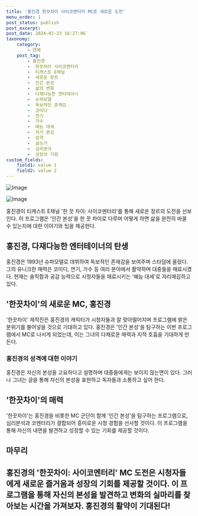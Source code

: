 ```yaml
---
title: '홍진경 한끗차이 사이코멘터리 MC로 새로운 도전'
menu_order: 1
post_status: publish
post_excerpt: 
post_date: 2024-02-23 16:27:06
taxonomy:
    category:
        - 연예
    post_tag:
        - 홍진경
        -  한끗차이 사이코멘터리
        -  티캐스트 E채널
        -  새로운 장르
        -  인간 본성
        -  삶의 변화
        -  다재다능한 엔터테이너
        -  슈퍼모델
        -  독보적인 존재감
        -  코미디
        -  연기
        -  가수
        -  예능 대세
        -  자기 본성
        -  성격
        -  글쓰기
        -  심리분석
        -  성장의 기회
custom_fields:
    field1: value 1
    field2: value 2
---
```


![Image](https://mimgnews.pstatic.net/image/312/2024/02/22/0000650292_001_20240222092901303.jpg?type=w540)

![Image](https://ssl.pstatic.net/mimgnews/image/312/2024/02/22/0000650292_002_20240222092901335.jpg?type=w540)

홍진경이 티캐스트 E채널 '한 끗 차이: 사이코멘터리'를 통해 새로운 장르의 도전을 선보인다. 이 프로그램은 '인간 본성'을 한 끗 차이로 다루며 어떻게 하면 삶을 완전히 바꿀 수 있는지에 대한 이야기와 팁을 제공한다. 
## 홍진경, 다재다능한 엔터테이너의 탄생
홍진경은 1993년 슈퍼모델로 데뷔하여 독보적인 존재감을 보여주며 스타덤에 올랐다. 그의 유니크한 매력은 코미디, 연기, 가수 등 여러 분야에서 활약하며 대중들을 매료시켰다. 현재는 솔직함과 공감 능력으로 시청자들을 매료시키는 '예능 대세'로 자리매김하고 있다.
## '한끗차이'의 새로운 MC, 홍진경
'한끗차이' 제작진은 홍진경의 캐릭터가 시청자들과 잘 맞아떨어지며 프로그램에 밝은 분위기를 불어넣을 것으로 기대하고 있다. 홍진경은 '인간 본성'을 탐구하는 이번 프로그램에서 MC로 나서게 되었는데, 이는 그녀의 다채로운 매력과 지적 호흡을 기대하게 만든다.
### 홍진경의 성격에 대한 이야기
홍진경은 자신의 본성을 고요하다고 설명하며 대중들에게는 보이지 않는면이 있다. 그러나 그녀는 글을 통해 자신의 본성을 표현하고 독자들과 소통하고 싶어 한다.
## '한끗차이'의 매력
'한끗차이'는 홍진경을 비롯한 MC 군단이 함께 '인간 본성'을 탐구하는 프로그램으로, 심리분석과 코멘터리가 결합되어 흥미로운 시청 경험을 선사할 것이다. 이 프로그램을 통해 자신의 내면을 발견하고 성장할 수 있는 기회를 제공할 것이다.
## 마무리
홍진경의 '한끗차이: 사이코멘터리' MC 도전은 시청자들에게 새로운 즐거움과 성장의 기회를 제공할 것이다. 이 프로그램을 통해 자신의 본성을 발견하고 변화의 실마리를 찾아보는 시간을 가져보자. 홍진경의 활약이 기대된다!
---
